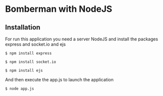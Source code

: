 Bomberman with NodeJS
========================================================================

Installation
------------------------------------------------------------------------

For run this application you need a server NodeJS and install the packages express and socket.io and ejs

````
$ npm install express

$ npm install socket.io

$ npm install ejs

````

And then execute the app.js to launch the application 

````
$ node app.js

````

